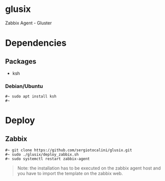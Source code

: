 # glusix
Zabbix Agent - Gluster

# Dependencies
## Packages
* ksh

### Debian/Ubuntu

    #~ sudo apt install ksh
    #~

# Deploy
## Zabbix

    #~ git clone https://github.com/sergiotocalini/glusix.git
    #~ sudo ./glusix/deploy_zabbix.sh
    #~ sudo systemctl restart zabbix-agent
    
> Note: the installation has to be executed on the zabbix agent host and you have to import the template on the zabbix web.
